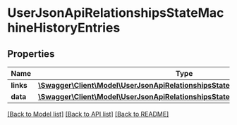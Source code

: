 # UserJsonApiRelationshipsStateMachineHistoryEntries

## Properties
Name | Type | Description | Notes
------------ | ------------- | ------------- | -------------
**links** | [**\Swagger\Client\Model\UserJsonApiRelationshipsStateMachineHistoryEntriesLinks**](UserJsonApiRelationshipsStateMachineHistoryEntriesLinks.md) |  | [optional] 
**data** | [**\Swagger\Client\Model\UserJsonApiRelationshipsStateMachineHistoryEntriesData[]**](UserJsonApiRelationshipsStateMachineHistoryEntriesData.md) |  | [optional] 

[[Back to Model list]](../../README.md#documentation-for-models) [[Back to API list]](../../README.md#documentation-for-api-endpoints) [[Back to README]](../../README.md)

